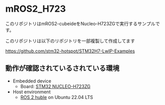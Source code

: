 # mROS2_H723
このリポジトリはmROS2-cubeideをNucleo-H723ZGで実行するサンプルです。

このリポジトリは以下のリポジトリを一部複製して作成してます

https://github.com/stm32-hotspot/STM32H7-LwIP-Examples

## 動作が確認されているされている環境

- Embedded device
  - Board: [STM32 NUCLEO-H723ZG](https://www.st.com/ja/evaluation-tools/nucleo-h723zg.html)
- Host environment
  - [ROS 2 huble](https://docs.ros.org/en/foxy/index.html) on Ubuntu 22.04 LTS

